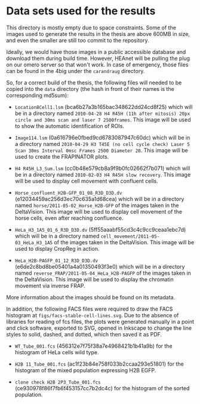 Data sets used for the results
==============================

This directory is mostly empty due to space constraints. Some of the images
used to generate the results in the thesis are above 600MB in size, and even
the smaller are still too commit to the repository.

Ideally, we would have those images in a public accessible database and
download them during build time. However, HEAnet will be pulling the plug on
our omero server so that won't work. In case of emergency, those files can
be found in the 4big under the `carandraug` directory.

So, for a correct build of the thesis, the following files will needed to
be copied into the `data` directory (the hash in front of their names is the
corresponding md5sum):

* `Location8Cell1.lsm` (bca6b27a3b165bac348622dd24cd8f25) which will be in a
directory named `2010-04-28 H4 R45H (11h after mitosis) 20px circle and 30ms scan and laser 7 2500frames`.
This image will be used to show the automatic identification of ROIs.

* `Image114.lsm` (0a616796e0fbed9cd6783087947c60dc) which will be in a
directory named `2010-04-29 H3 T45E (no cell cycle check) Laser 5 Scan 30ms Interval 0msc Frames 2500 Diameter 20`.
This image will be used to create the FRAPINATOR plots.

* `H4 R45H_L3_Sum.lsm` (cc0b48e579cb8a9f9b0fc02662f7b071) which will be in a
directory named `2010-02-03 H4 R45H slow recovery`. This image will be used
to display cell movement with confluent cells.

* `Horse_confluent_H2B-GFP_01_08_R3D_D3D.dv` (e12034459ac256d3ec70c635a1d68cea)
which will be in a directory named `horse/2011-05-02_Horse_H2B-GFP` of the
images taken in the DeltaVision. This image will be used to display cell
movement of the horse cells, even after reaching confluence.

* `HeLa_H3_1A5_01_6_R3D_D3D.dv` (5ff55aaabf55cd3c4c9cc9ceaa1ebc7d) which will
be in a directory named `cell_movement/2011-05-03_HeLa_H3_1A5` of the images
taken in the DeltaVision. This image will be used to display CropReg in action.

* `HeLa_H2B-PAGFP_01_12_R3D_D3D.dv` (e6de2c8bd8be05401a4a01350493f3e0) which
will be in a directory named `reverse_FRAP/2011-05-04_HeLa_H2B-PAGFP` of the
images taken in the DeltaVision. This image will be used to display the
chromatin movement via inverse FRAP.

More information about the images should be found on its metadata.

In addition, the following FACS files were required to draw the FACS histogram
at `figs/facs-stable-cell-lines.svg`. Due to the absence of libraries for
reading of fcs files, the plots were generated manually in a point and click
software, exported to SVG, opened in Inkscape to change the line styles to
solid, dashed, and dotted, which then saved it as PDF.

* `WT_Tube_001.fcs` (456312e7f75f38a7e4968421b1b41a9b) for the histogram of
HeLa cells wild type.

* `H2B 11_Tube_001.fcs` (ac1f23b84e758f033b2ccaa293e51801) for the histogram
of the mixed population expressing H2B EGFP.

* `clone check H2B 2P3_Tube_001.fcs` (ce930978f86f7fb6f453157cc7b2dc4c) for
the histogram of the sorted population.

